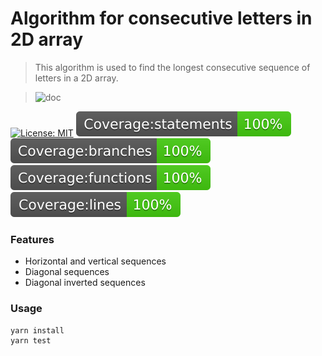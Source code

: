 # Algorithm for consecutive letters in 2D array

> This algorithm is used to find the longest consecutive sequence of letters in a 2D array.

> ![doc](https://user-images.githubusercontent.com/25928946/197367929-2d26593f-1bcd-4e0a-8aff-7d3d6ac2ed43.png)

[![License: MIT](https://img.shields.io/badge/License-MIT-yellow.svg)](https://opensource.org/licenses/MIT)
![](__badges__/badge-statements.svg)
![](__badges__/badge-branches.svg)
![](__badges__/badge-functions.svg)
![](__badges__/badge-lines.svg)

### Features

- Horizontal and vertical sequences
- Diagonal sequences
- Diagonal inverted sequences

### Usage

```javascript
yarn install
yarn test
```
